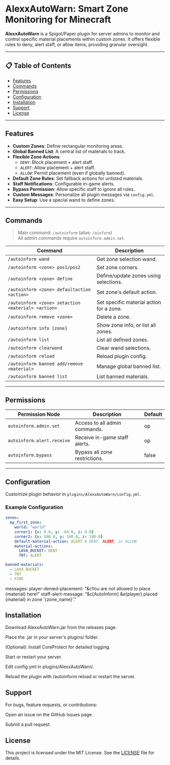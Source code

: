 # AlexxAutoWarn: Smart Zone Monitoring for Minecraft

**AlexxAutoWarn** is a Spigot/Paper plugin for server admins to monitor and control specific material placements within custom zones. It offers flexible rules to deny, alert staff, or allow items, providing granular oversight.

---

## 📋 Table of Contents

- [Features](#features)  
- [Commands](#commands)  
- [Permissions](#permissions)  
- [Configuration](#configuration)  
- [Installation](#installation)  
- [Support](#support)  
- [License](#license)

---

## Features

- **Custom Zones**: Define rectangular monitoring areas.  
- **Global Banned List**: A central list of materials to track.  
- **Flexible Zone Actions**:
  - `DENY`: Block placement + alert staff.
  - `ALERT`: Allow placement + alert staff.
  - `ALLOW`: Permit placement (even if globally banned).
- **Default Zone Rules**: Set fallback actions for unlisted materials.
- **Staff Notifications**: Configurable in-game alerts.
- **Bypass Permission**: Allow specific staff to ignore all rules.
- **Custom Messages**: Personalize all plugin messages via `config.yml`.
- **Easy Setup**: Use a special wand to define zones.

---

## Commands

> Main command: `/autoinform` (alias: `/ainform`)  
> All admin commands require `autoinform.admin.set`.

| Command | Description |
|--------|-------------|
| `/autoinform wand` | Get zone selection wand. |
| `/autoinform <zone> pos1/pos2` | Set zone corners. |
| `/autoinform <zone> define` | Define/update zones using selections. |
| `/autoinform <zone> defaultaction <action>` | Set zone's default action. |
| `/autoinform <zone> setaction <material> <action>` | Set specific material action for a zone. |
| `/autoinform remove <zone>` | Delete a zone. |
| `/autoinform info [zone]` | Show zone info, or list all zones. |
| `/autoinform list` | List all defined zones. |
| `/autoinform clearwand` | Clear wand selections. |
| `/autoinform reload` | Reload plugin config. |
| `/autoinform banned add/remove <material>` | Manage global banned list. |
| `/autoinform banned list` | List banned materials. |

---

## Permissions

| Permission Node | Description | Default |
|------------------|-------------|---------|
| `autoinform.admin.set` | Access to all admin commands. | op |
| `autoinform.alert.receive` | Receive in-game staff alerts. | op |
| `autoinform.bypass` | Bypass all zone restrictions. | false |

---

## Configuration

Customize plugin behavior in `plugins/AlexxAutoWarn/config.yml`.

### Example Configuration

```yaml
zones:
  my_first_zone:
    world: "world"
    corner1: {x: 0.0, y: -64.0, z: 0.0}
    corner2: {x: 100.0, y: 100.0, z: 100.0}
    default-material-action: ALERT # DENY, ALERT, or ALLOW
    material-actions:
      LAVA_BUCKET: DENY
      TNT: ALERT

banned-materials:
  - LAVA_BUCKET
  - TNT
  - FIRE
```
messages:
  player-denied-placement: "&cYou are not allowed to place {material} here!"
  staff-alert-message: "&c[AutoInform] &e{player} placed {material} in zone '{zone_name}'."
## Installation
Download AlexxAutoWarn.jar from the releases page.

Place the .jar in your server's plugins/ folder.

(Optional): Install CoreProtect for detailed logging.

Start or restart your server.

Edit config.yml in plugins/AlexxAutoWarn/.

Reload the plugin with /autoinform reload or restart the server.

## Support
For bugs, feature requests, or contributions:

Open an issue on the GitHub Issues page.

Submit a pull request.

## License
This project is licensed under the MIT License.
See the [LICENSE]([AlexxAutoWarn/blob/main/LICENSE](LICENSE)) file for details.

